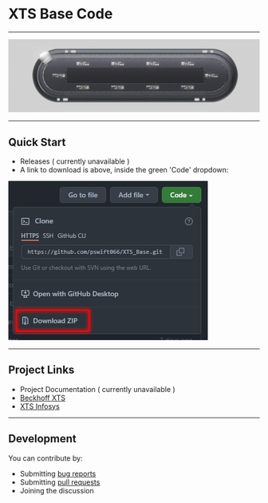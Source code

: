 
# XTS Base Code

---

![XTS Base](/Assets/TrackDigital.png)

---

## Quick Start

- Releases ( currently unavailable )
- A link to download is above, inside the green 'Code' dropdown:

![Download link](Assets/Download.png)

---

## Project Links

- Project Documentation ( currently unavailable )
- [Beckhoff XTS](https://www.beckhoff.com/en-us/products/motion/xts-linear-product-transport/)
- [XTS Infosys](https://infosys.beckhoff.com/english.php?content=../content/1033/driveinfosys/9921860875.html&id=)


---

## Development

You can contribute by:
- Submitting [bug reports](https://github.com/pswift066/XTS_Base/issues)
- Submitting [pull requests](https://github.com/pswift066/XTS_Base/pulls)
- Joining the discussion
